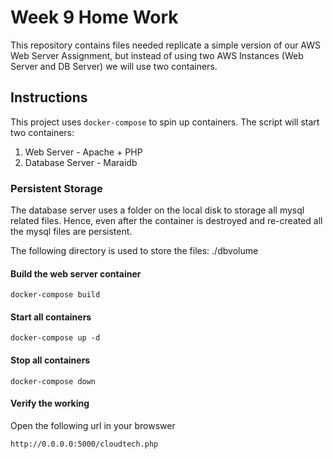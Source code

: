 # Week 9 Home Work
This repository contains files needed replicate a simple version of our AWS Web Server Assignment, but instead of using two AWS Instances (Web Server and DB Server) we will use two containers.

## Instructions

This project uses `docker-compose` to spin up containers. The script will start two containers:
1. Web Server - Apache + PHP
2. Database Server - Maraidb

### Persistent Storage

The database server uses a folder on the local disk to storage all mysql related files. Hence, even after the container is destroyed and re-created all the mysql files are persistent. 

The following directory is used to store the files:
    ./dbvolume

#### Build the web server container
    docker-compose build
    

#### Start all containers
    docker-compose up -d
    

#### Stop all containers
    docker-compose down
    

#### Verify the working

Open the following url in your browswer

    http://0.0.0.0:5000/cloudtech.php
    

